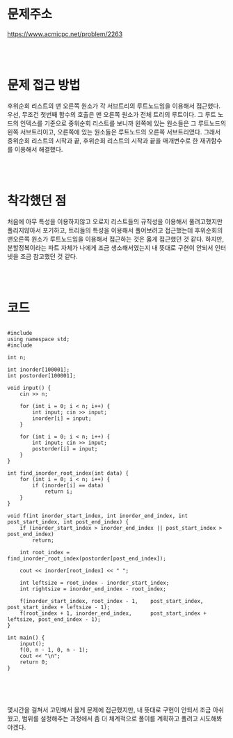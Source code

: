 # 문제주소
https://www.acmicpc.net/problem/2263


<br><br>
# 문제 접근 방법
후위순회 리스트의 맨 오른쪽 원소가 각 서브트리의 루트노드임을 이용해서 접근했다. 우선, 무조건 첫번째 함수의 호출은 맨 오른쪽 원소가 전체 트리의 루트이다. 그 루트 노드의 인덱스를 기준으로 중위순회 리스트를 보니까 왼쪽에 있는 원소들은 그 루트노드의 왼쪽 서브트리이고, 오른쪽에 있는 원소들은 루트노드의 오른쪽 서브트리였다. 그래서 중위순회 리스트의 시작과 끝, 후위순회 리스트의 시작과 끝을 매개변수로 한 재귀함수를 이용해서 해결했다.


<br><br>
# 착각했던 점
<p>
처음에 아무 특성을 이용하지않고 오로지 리스트들의 규칙성을 이용해서 풀려고했지만 풀리지않아서 포기하고, 트리들의 특성을 이용해서 풀어보려고 접근했는데 후위순회의 맨오른쪽 원소가 루트노드임을 이용해서 접근하는 것은 옳게 접근했던 것 같다. 하지만, 분할정복이라는 파트 자체가 나에게 조금 생소해서였는지 내 뜻대로 구현이 안되서 인터넷을 조금 참고했던 것 같다.
</p>
<br><br>


# 코드
<pre>
<code>
#include <iostream>
using namespace std;
#include <vector>

int n;

int inorder[100001];
int postorder[100001];

void input() {
	cin >> n;

	for (int i = 0; i < n; i++) {
		int input; cin >> input;
		inorder[i] = input;
	}

	for (int i = 0; i < n; i++) {
		int input; cin >> input;
		postorder[i] = input;
	}
}

int find_inorder_root_index(int data) {
	for (int i = 0; i < n; i++) {
		if (inorder[i] == data)
			return i;
	}
}

void f(int inorder_start_index, int inorder_end_index, int post_start_index, int post_end_index) {
	if (inorder_start_index > inorder_end_index || post_start_index > post_end_index)
		return;

	int root_index = find_inorder_root_index(postorder[post_end_index]);

	cout << inorder[root_index] << " ";

	int leftsize = root_index - inorder_start_index;
	int rightsize = inorder_end_index - root_index;

	f(inorder_start_index, root_index - 1,    post_start_index, post_start_index + leftsize - 1);
	f(root_index + 1, inorder_end_index,      post_start_index + leftsize, post_end_index - 1);
}

int main() {
	input();
	f(0, n - 1, 0, n - 1);
	cout << "\n";
	return 0;
}
</code>
</pre>

<br><br>
<p>
몇시간을 걸쳐서 고민해서 옳게 문제에 접근했지만, 내 뜻대로 구현이 안되서 조금 아쉬웠고, 범위를 설정해주는 과정에서 좀 더 체계적으로 풀이를 계획하고 풀려고 시도해봐야겠다.
</p>
